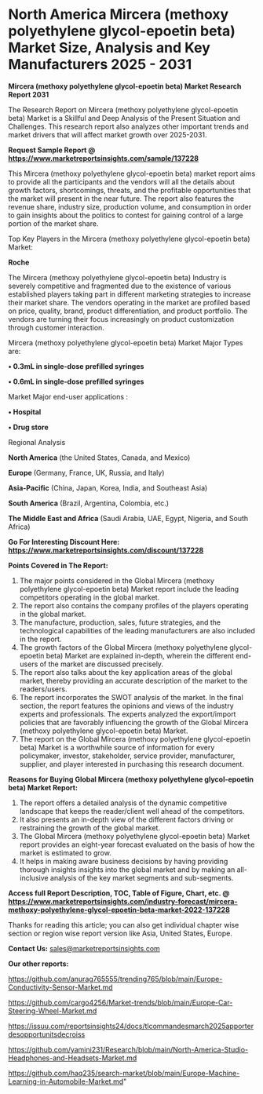 # North America Mircera (methoxy polyethylene glycol-epoetin beta) Market Size, Analysis and Key Manufacturers 2025 - 2031

<strong>Mircera (methoxy polyethylene glycol-epoetin beta) Market Research Report 2031</strong>

The Research Report on Mircera (methoxy polyethylene glycol-epoetin beta) Market is a Skillful and Deep Analysis of the Present Situation and Challenges. This research report also analyzes other important trends and market drivers that will affect market growth over 2025-2031.

<strong>Request Sample Report @ <a href=https://www.marketreportsinsights.com/sample/137228>https://www.marketreportsinsights.com/sample/137228</a></strong>

This Mircera (methoxy polyethylene glycol-epoetin beta) market report aims to provide all the participants and the vendors will all the details about growth factors, shortcomings, threats, and the profitable opportunities that the market will present in the near future. The report also features the revenue share, industry size, production volume, and consumption in order to gain insights about the politics to contest for gaining control of a large portion of the market share.

Top Key Players in the Mircera (methoxy polyethylene glycol-epoetin beta) Market:

<strong>Roche</strong>

The Mircera (methoxy polyethylene glycol-epoetin beta) Industry is severely competitive and fragmented due to the existence of various established players taking part in different marketing strategies to increase their market share. The vendors operating in the market are profiled based on price, quality, brand, product differentiation, and product portfolio. The vendors are turning their focus increasingly on product customization through customer interaction.

Mircera (methoxy polyethylene glycol-epoetin beta) Market Major Types are:

<strong>• 0.3mL in single-dose prefilled syringes

• 0.6mL in single-dose prefilled syringes</strong>

Market Major end-user applications :

<strong>• Hospital

• Drug store</strong>

Regional Analysis

</u><strong><b>North America</b></strong> (the United States, Canada, and Mexico)

<strong><b>Europe </b></strong>(Germany, France, UK, Russia, and Italy)

<strong><b>Asia-Pacific</b></strong> (China, Japan, Korea, India, and Southeast Asia)

<strong><b>South America</b></strong> (Brazil, Argentina, Colombia, etc.)

<strong><b>The Middle East and Africa</b></strong> (Saudi Arabia, UAE, Egypt, Nigeria, and South Africa)

<strong>Go For Interesting Discount Here: <a href=https://www.marketreportsinsights.com/discount/137228>https://www.marketreportsinsights.com/discount/137228</a></strong>

<strong>Points Covered in The Report:</strong>
<ol>
  <li>The major points considered in the Global Mircera (methoxy polyethylene glycol-epoetin beta) Market report include the leading competitors operating in the global market.</li>
  <li>The report also contains the company profiles of the players operating in the global market.</li>
  <li>The manufacture, production, sales, future strategies, and the technological capabilities of the leading manufacturers are also included in the report.</li>
  <li>The growth factors of the Global Mircera (methoxy polyethylene glycol-epoetin beta) Market are explained in-depth, wherein the different end-users of the market are discussed precisely.</li>
  <li>The report also talks about the key application areas of the global market, thereby providing an accurate description of the market to the readers/users.</li>
  <li>The report incorporates the SWOT analysis of the market. In the final section, the report features the opinions and views of the industry experts and professionals. The experts analyzed the export/import policies that are favorably influencing the growth of the Global Mircera (methoxy polyethylene glycol-epoetin beta) Market.</li>
  <li>The report on the Global Mircera (methoxy polyethylene glycol-epoetin beta) Market is a worthwhile source of information for every policymaker, investor, stakeholder, service provider, manufacturer, supplier, and player interested in purchasing this research document.</li>
</ol>
<strong>Reasons for Buying Global Mircera (methoxy polyethylene glycol-epoetin beta) Market Report:</strong>

<ol>
  <li>The report offers a detailed analysis of the dynamic competitive landscape that keeps the reader/client well ahead of the competitors.</li>
  <li>It also presents an in-depth view of the different factors driving or restraining the growth of the global market.</li>
  <li>The Global Mircera (methoxy polyethylene glycol-epoetin beta) Market report provides an eight-year forecast evaluated on the basis of how the market is estimated to grow.</li>
  <li>It helps in making aware business decisions by having providing thorough insights insights into the global market and by making an all-inclusive analysis of the key market segments and sub-segments.</li>
</ol>
<strong>Access full Report Description, TOC, Table of Figure, Chart, etc. @ <a href=https://www.marketreportsinsights.com/industry-forecast/mircera-methoxy-polyethylene-glycol-epoetin-beta-market-2022-137228>https://www.marketreportsinsights.com/industry-forecast/mircera-methoxy-polyethylene-glycol-epoetin-beta-market-2022-137228</a></strong>


Thanks for reading this article; you can also get individual chapter wise section or region wise report version like Asia, United States, Europe.

<strong>Contact Us:</strong>
sales@marketreportsinsights.com

<strong>Our other reports:</strong>

<a href=https://github.com/anurag765555/trending765/blob/main/Europe-Conductivity-Sensor-Market.md>https://github.com/anurag765555/trending765/blob/main/Europe-Conductivity-Sensor-Market.md</a>

<a href=https://github.com/cargo4256/Market-trends/blob/main/Europe-Car-Steering-Wheel-Market.md>https://github.com/cargo4256/Market-trends/blob/main/Europe-Car-Steering-Wheel-Market.md</a>

<a href=https://issuu.com/reportsinsights24/docs/tlcommandesmarch2025apporterdesopportunitsdecroiss>https://issuu.com/reportsinsights24/docs/tlcommandesmarch2025apporterdesopportunitsdecroiss</a>

<a href=https://github.com/yamini231/Research/blob/main/North-America-Studio-Headphones-and-Headsets-Market.md>https://github.com/yamini231/Research/blob/main/North-America-Studio-Headphones-and-Headsets-Market.md</a>

<a href=https://github.com/haq235/search-market/blob/main/Europe-Machine-Learning-in-Automobile-Market.md>https://github.com/haq235/search-market/blob/main/Europe-Machine-Learning-in-Automobile-Market.md</a>"
